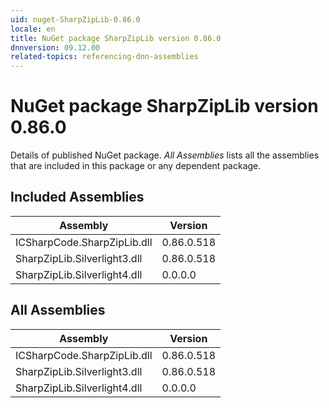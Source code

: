 ```yaml
---
uid: nuget-SharpZipLib-0.86.0
locale: en
title: NuGet package SharpZipLib version 0.86.0
dnnversion: 09.12.00
related-topics: referencing-dnn-assemblies
---
```


# NuGet package SharpZipLib version 0.86.0
Details of published NuGet package.
*All Assemblies* lists all the assemblies that are included in this package or any dependent package.

## Included Assemblies

|Assembly|Version|
|---|---|
|ICSharpCode.SharpZipLib.dll|0.86.0.518|
|SharpZipLib.Silverlight3.dll|0.86.0.518|
|SharpZipLib.Silverlight4.dll|0.0.0.0|

## All Assemblies

|Assembly|Version|
|---|---|
|ICSharpCode.SharpZipLib.dll|0.86.0.518|
|SharpZipLib.Silverlight3.dll|0.86.0.518|
|SharpZipLib.Silverlight4.dll|0.0.0.0|

